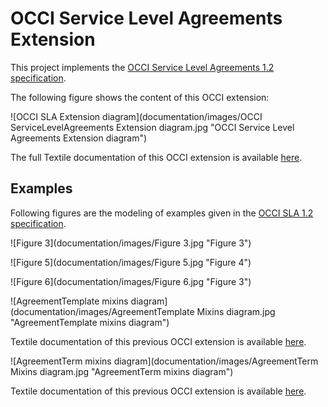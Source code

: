 # OCCI Service Level Agreements Extension

This project implements the [OCCI Service Level Agreements 1.2 specification](https://redmine.ogf.org/attachments/224/slas.pdf).

The following figure shows the content of this OCCI extension:

![OCCI SLA Extension diagram](documentation/images/OCCI ServiceLevelAgreements Extension diagram.jpg "OCCI Service Level Agreements Extension diagram")

The full Textile documentation of this OCCI extension is available [here](documentation/textile/ServiceLevelAgreements.textile).

## Examples

Following figures are the modeling of examples given in the [OCCI SLA 1.2 specification](https://redmine.ogf.org/attachments/224/slas.pdf).

![Figure 3](documentation/images/Figure 3.jpg "Figure 3")

![Figure 5](documentation/images/Figure 5.jpg "Figure 4")

![Figure 6](documentation/images/Figure 6.jpg "Figure 3")

![AgreementTemplate mixins diagram](documentation/images/AgreementTemplate Mixins diagram.jpg "AgreementTemplate mixins diagram")

Textile documentation of this previous OCCI extension is available [here](documentation/textile/templates.textile).

![AgreementTerm mixins diagram](documentation/images/AgreementTerm Mixins diagram.jpg "AgreementTerm mixins diagram")

Textile documentation of this previous OCCI extension is available [here](documentation/textile/terms.textile).
